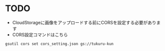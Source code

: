 
# TODO
- CloudStorageに画像をアップロードする前にCORSを設定する必要があります
- CORS設定コマンドはこちら

```
gsutil cors set cors_setting.json gs://tukuru-kun
```